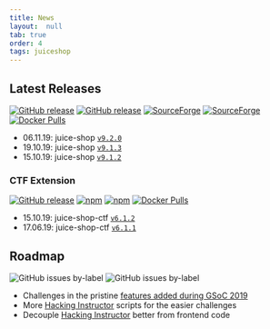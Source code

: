 ```yaml
---
title: News
layout:  null
tab: true
order: 4
tags: juiceshop
---
```


## Latest Releases

[![GitHub release](https://img.shields.io/github/release/bkimminich/juice-shop.svg)](https://github.com/bkimminich/juice-shop/releases/latest)
[![GitHub release](https://img.shields.io/github/downloads/bkimminich/juice-shop/total.svg)](https://github.com/bkimminich/juice-shop/releases/latest)
[![SourceForge](https://img.shields.io/sourceforge/dm/juice-shop?label=sourceforge%20downloads)](https://sourceforge.net/projects/juice-shop/)
[![SourceForge](https://img.shields.io/sourceforge/dt/juice-shop?label=sourceforge%20downloads)](https://sourceforge.net/projects/juice-shop/)
[![Docker Pulls](https://img.shields.io/docker/pulls/bkimminich/juice-shop.svg)](https://registry.hub.docker.com/u/bkimminich/juice-shop/)

* 06.11.19: juice-shop
  [`v9.2.0`](https://github.com/bkimminich/juice-shop/releases/tag/v9.2.0)
* 19.10.19: juice-shop
  [`v9.1.3`](https://github.com/bkimminich/juice-shop/releases/tag/v9.1.3)
* 15.10.19: juice-shop
  [`v9.1.2`](https://github.com/bkimminich/juice-shop/releases/tag/v9.1.2)

### CTF Extension

[![GitHub release](https://img.shields.io/github/release/bkimminich/juice-shop-ctf.svg)](https://github.com/bkimminich/juice-shop-ctf/releases/latest)
[![npm](https://img.shields.io/npm/dm/juice-shop-ctf-cli.svg)](https://www.npmjs.com/package/juice-shop-ctf-cli)
[![npm](https://img.shields.io/npm/dt/juice-shop-ctf-cli.svg)](https://www.npmjs.com/package/juice-shop-ctf-cli)
[![Docker Pulls](https://img.shields.io/docker/pulls/bkimminich/juice-shop-ctf.svg)](https://registry.hub.docker.com/u/bkimminich/juice-shop-ctf/)

* 15.10.19: juice-shop-ctf
  [`v6.1.2`](https://github.com/bkimminich/juice-shop-ctf/releases/tag/v6.1.2)
* 17.06.19: juice-shop-ctf
  [`v6.1.1`](https://github.com/bkimminich/juice-shop-ctf/releases/tag/v6.1.1)

## Roadmap

![GitHub issues by-label](https://img.shields.io/github/issues/bkimminich/juice-shop/help%20wanted.svg)
![GitHub issues by-label](https://img.shields.io/github/issues/bkimminich/juice-shop/good%20first%20issue.svg)

* Challenges in the pristine
  [features added during GSoC 2019](https://agrawalarpit14.github.io/GSoC/)
* More
  [Hacking Instructor](https://github.com/bkimminich/juice-shop/issues/440)
  scripts for the easier challenges
* Decouple
  [Hacking Instructor](https://github.com/bkimminich/juice-shop/issues/440)
  better from frontend code
